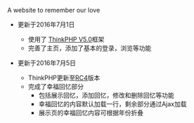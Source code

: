 A website to remember our love

* 更新于2016年7月1日
    * 使用了 [ThinkPHP V5.0](http://www.thinkphp.cn/)框架
    * 完善了主页，添加了基本的登录，浏览等功能
    
* 更新于2016年7月5日
    * ThinkPHP更新至[RC4](http://www.thinkphp.cn/down/797.html)版本
    * 完成了幸福回忆部分
        * 包括展示回忆，添加回忆，修改和删除回忆等功能
        * 幸福回忆的内容默认加载一行，剩余部分通过Ajax加载
        * 展示页的幸福回忆内容可根据年份折叠